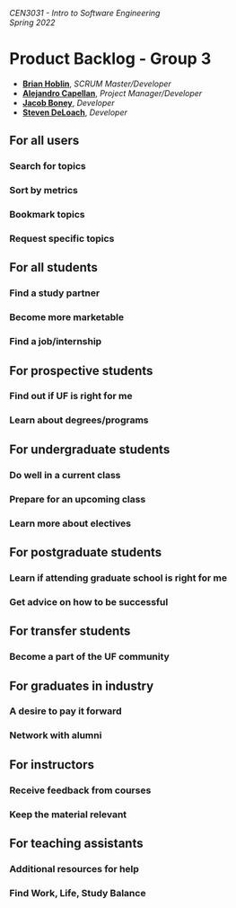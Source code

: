 _CEN3031 - Intro to Software Engineering_  
_Spring 2022_

# Product Backlog - Group 3

- **[Brian Hoblin](https://github.com/GoonerBrian)**, _SCRUM Master/Developer_
- **[Alejandro Capellan](https://github.com/acapellan)**, _Project Manager/Developer_
- **[Jacob Boney](https://github.com/jacobboney)**, _Developer_
- **[Steven DeLoach](https://github.com/sfdeloach)**, _Developer_

## For all users

### Search for topics
### Sort by metrics
### Bookmark topics
### Request specific topics

## For all students

### Find a study partner
### Become more marketable
### Find a job/internship

## For prospective students

### Find out if UF is right for me
### Learn about degrees/programs

## For undergraduate students

### Do well in a current class
### Prepare for an upcoming class
### Learn more about electives

## For postgraduate students

### Learn if attending graduate school is right for me
### Get advice on how to be successful

## For transfer students

### Become a part of the UF community

## For graduates in industry

### A desire to pay it forward
### Network with alumni

## For instructors

### Receive feedback from courses
### Keep the material relevant

## For teaching assistants

### Additional resources for help
### Find Work, Life, Study Balance
